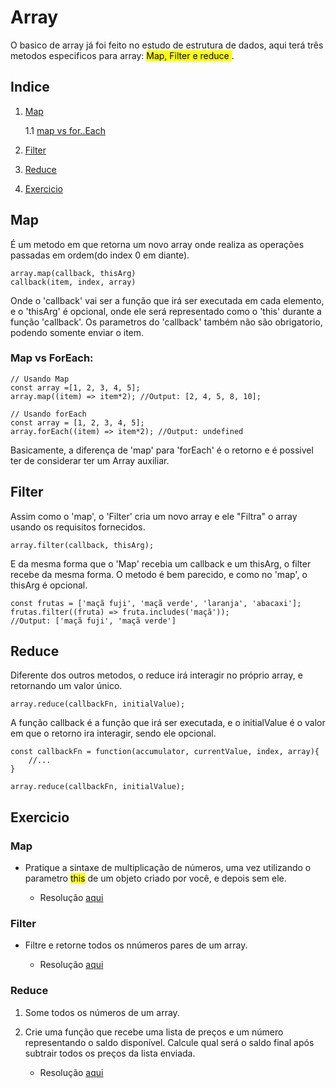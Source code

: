 # Array

O basico de array já foi feito no estudo de estrutura de dados, aqui terá três metodos especificos para array: <mark>Map, Filter e reduce </mark>.

## Indice

1. [Map](https://github.com/TioBael/DIO/tree/main/javascript/fundamentos/array#map)

    1.1 [map vs for..Each](https://github.com/TioBael/DIO/tree/main/javascript/fundamentos/array#map-vs-foreach)

2. [Filter](https://github.com/TioBael/DIO/tree/main/javascript/fundamentos/array#filter)


3. [Reduce](https://github.com/TioBael/DIO/tree/main/javascript/fundamentos/array#reduce)

4. [Exercicio](https://github.com/TioBael/DIO/tree/main/javascript/fundamentos/array#exercicio)

## Map

É um metodo em que retorna um novo array onde realiza as operações passadas em ordem(do index 0 em diante).

    array.map(callback, thisArg)
    callback(item, index, array)

Onde o 'callback' vai ser a função que irá ser executada em cada elemento, e o 'thisArg' é opcional, onde ele será representado como o 'this' durante a função 'callback'. Os parametros do 'callback' também não são obrigatorio, podendo somente enviar o item.

### Map vs ForEach:

    // Usando Map
    const array =[1, 2, 3, 4, 5];
    array.map((item) => item*2); //Output: [2, 4, 5, 8, 10];

    // Usando forEach
    const array = [1, 2, 3, 4, 5];
    array.forEach((item) => item*2); //Output: undefined

Basicamente, a diferença de 'map' para 'forEach' é o retorno e é possivel ter de considerar ter um Array auxiliar.

## Filter

Assim como o 'map', o 'Filter' cria um novo array e ele "Filtra" o array usando os requisitos fornecidos.

    array.filter(callback, thisArg);

E da mesma forma que o 'Map' recebia um callback e um thisArg, o filter recebe da mesma forma. O metodo é bem parecido, e como no 'map', o thisArg é opcional.

    const frutas = ['maçã fuji', 'maçã verde', 'laranja', 'abacaxi'];
    frutas.filter((fruta) => fruta.includes('maçã'));
    //Output: ['maçã fuji', 'maçã verde']

## Reduce

Diferente dos outros metodos, o reduce irá interagir no próprio array, e retornando um valor único.

    array.reduce(callbackFn, initialValue);

A função callback é a função que irá ser executada, e o initialValue é o valor em que o retorno ira interagir, sendo ele opcional.

    const callbackFn = function(accumulator, currentValue, index, array){
        //...
    }

    array.reduce(callbackFn, initialValue);

## Exercicio

### Map

* Pratique a sintaxe de multiplicação de números, uma vez utilizando o parametro <mark>this</mark> de um objeto criado por você, e depois sem ele.
    
    * Resolução [aqui](js/map.js)

### Filter

* Filtre e retorne todos os nnúmeros pares de um array.

    * Resolução [aqui](js/filter.js)

### Reduce
1. Some todos os números de um array.
2. Crie uma função que recebe uma lista de preços e um número representando o saldo disponível. Calcule qual será o saldo final após subtrair todos os preços da lista enviada.

    * Resolução [aqui](js/reduce.js)